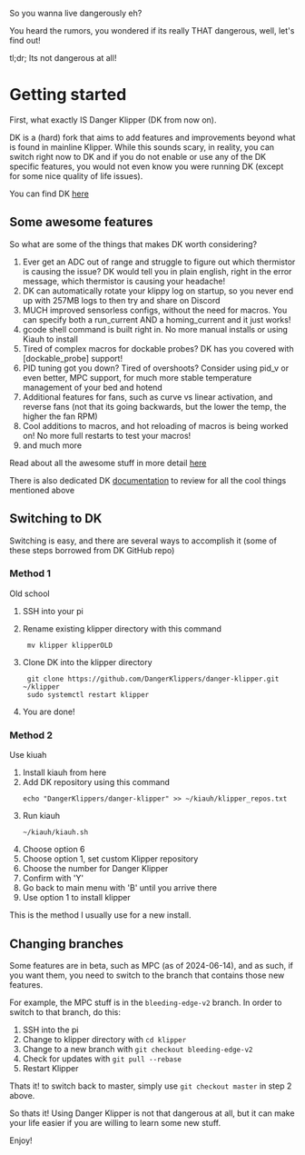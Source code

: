 So you wanna live dangerously eh?

You heard the rumors, you wondered if its really THAT dangerous, well, let's find out!

tl;dr; Its not dangerous at all!

# Getting started

First, what exactly IS Danger Klipper (DK from now on). 

DK is a (hard) fork that aims to add features and improvements beyond what is found in mainline Klipper. While this sounds scary, in reality, you can switch right now to DK and if you do not enable or use any of the DK specific features, you would not even know you were running DK (except for some nice quality of life issues).

You can find DK [here](https://github.com/DangerKlippers/danger-klipper)

## Some awesome features

So what are some of the things that makes DK worth considering?

1. Ever get an ADC out of range and struggle to figure out which thermistor is causing the issue? DK would tell you in plain english, right in the error message, which thermistor is causing your headache!
2. DK can automatically rotate your klippy log on startup, so you never end up with 257MB logs to then try and share on Discord
3. MUCH improved sensorless configs, without the need for macros. You can specify both a run_current AND a homing_current and it just works!
4. gcode shell command is built right in. No more manual installs or using Kiauh to install
5. Tired of complex macros for dockable probes? DK has you covered with [dockable_probe] support!
6. PID tuning got you down? Tired of overshoots? Consider using pid_v or even better, MPC support, for much more stable temperature management of your bed and hotend
7. Additional features for fans, such as curve vs linear activation, and reverse fans (not that its going backwards, but the lower the temp, the higher the fan RPM)
8. Cool additions to macros, and hot reloading of macros is being worked on! No more full restarts to test your macros!
9. and much more

Read about all the awesome stuff in more detail [here](https://dangerklipper.io/Danger_Features.html)

There is also dedicated DK [documentation](https://dangerklipper.io/) to review for all the cool things mentioned above

## Switching to DK

Switching is easy, and there are several ways to accomplish it (some of these steps borrowed from DK GitHub repo)

### Method 1

Old school

1. SSH into your pi
2. Rename existing klipper directory with this command
   
   ```
    mv klipper klipperOLD
   ```
   
3. Clone DK into the klipper directory

   ```
    git clone https://github.com/DangerKlippers/danger-klipper.git ~/klipper
    sudo systemctl restart klipper
   ```
   
4. You are done!

### Method 2

Use kiuah

1. Install kiauh from here
2. Add DK repository using this command
   ```
   echo "DangerKlippers/danger-klipper" >> ~/kiauh/klipper_repos.txt   
   ```
3. Run kiauh
   ```
   ~/kiauh/kiauh.sh
   ```
4. Choose option 6
5. Choose option 1, set custom Klipper repository
6. Choose the number for Danger Klipper
7. Confirm with 'Y'
8. Go back to main menu with 'B' until you arrive there
9. Use option 1 to install klipper

This is the method I usually use for a new install.

## Changing branches

Some features are in beta, such as MPC (as of 2024-06-14), and as such, if you want them, you need to switch to the branch that contains those new features.

For example, the MPC stuff is in the `bleeding-edge-v2` branch. In order to switch to that branch, do this:

1. SSH into the pi
2. Change to klipper directory with `cd klipper`
3. Change to a new branch with `git checkout bleeding-edge-v2`
4. Check for updates with `git pull --rebase`
5. Restart Klipper

Thats it! to switch back to master, simply use `git checkout master` in step 2 above.

So thats it! Using Danger Klipper is not that dangerous at all, but it can make your life easier if you are willing to learn some new stuff.

Enjoy!

